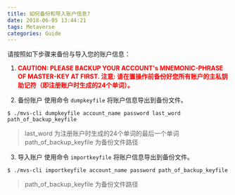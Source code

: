 ```yaml
---
title: 如何备份和导入账户信息?
date: 2018-06-05 13:44:21
tags: Metaverse
categories: Guide
---
```


请按照如下步骤来备份与导入您的账户信息：

1. <font color="#FF0000"> <b>CAUTION: PLEASE BACKUP YOUR ACCOUNT's MNEMONIC-PHRASE OF MASTER-KEY AT FIRST.
注意: 请在置操作前备份好您所有账户的主私钥助记符（即注册账户时生成的24个单词）。
</b></font> 

2. 备份账户
使用命令 `dumpkeyfile` 将账户信息导出到备份文件。
```
$ ./mvs-cli dumpkeyfile account_name password last_word path_of_backup_keyfile
```
> last_word 为注册账户时生成的24个单词的最后一个单词  
> path_of_backup_keyfile 为备份文件路径  

3. 导入账户
使用命令 `importkeyfile` 将账户信息导出到备份文件。
```
$ ./mvs-cli importkeyfile account_name password path_of_backup_keyfile
```
> path_of_backup_keyfile 为备份文件路径  